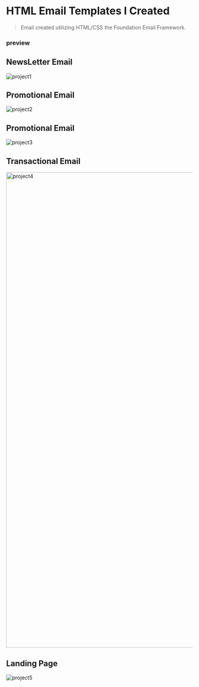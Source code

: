 # HTML Email Templates I Created

> Email created utilizing HTML/CSS the Foundation Email Framework.

### preview

## NewsLetter Email

![project1](https://user-images.githubusercontent.com/47516835/145590188-0fed4e4d-635d-4cb9-abf2-80fd567fa709.gif)

## Promotional Email

![project2](https://user-images.githubusercontent.com/47516835/145590137-42a3d022-9e07-46dc-a9ee-e1410d3b3c2c.gif)

## Promotional Email

![project3](https://user-images.githubusercontent.com/47516835/145590115-d1d5102d-080b-4d07-9383-b607efa6799f.gif)

## Transactional Email

<img width="1279" alt="project4" src="https://user-images.githubusercontent.com/47516835/145590267-e1d870b9-b358-46ad-8258-c309f6b61a0e.png">

## Landing Page

![project5](https://user-images.githubusercontent.com/47516835/145590149-d6b309ea-3296-494e-b841-9f8749da7624.gif)
